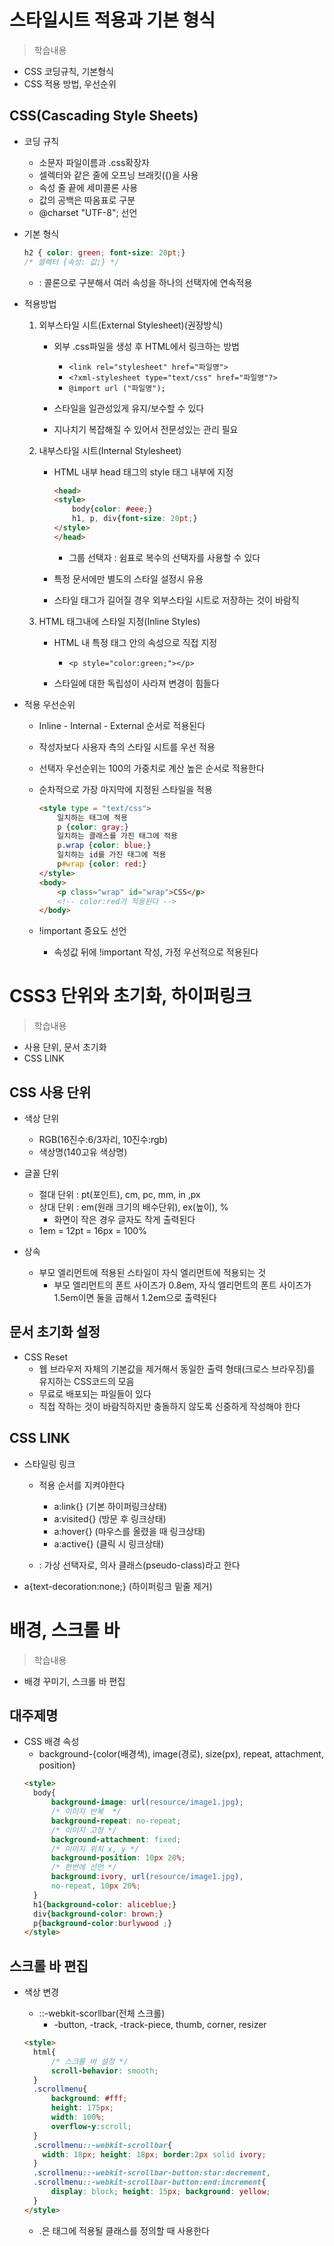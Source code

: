 # 스타일시트 적용과 기본 형식
> 학습내용
- CSS 코딩규칙, 기본형식
- CSS 적용 방법, 우선순위

## CSS(Cascading Style Sheets) 
- 코딩 규칙
    - 소문자 파일이름과 .css확장자
    - 셀렉터와 같은 줄에 오프닝 브래킷({)을 사용
    - 속성 줄 끝에 세미콜론 사용
    - 값의 공백은 따옴표로 구분
    - @charset "UTF-8"; 선언

- 기본 형식
    ``` css
    h2 { color: green; font-size: 20pt;}
    /* 셀렉터 {속성: 값;} */
    ```
    - : 콜론으로 구분해서 여러 속성을 하나의 선택자에 연속적용

- 적용방법
    1. 외부스타일 시트(External Stylesheet)(권장방식)
        - 외부 .css파일을 생성 후 HTML에서 링크하는 방법
            - ```<link rel="stylesheet" href="파일명"> ```
            - ```<?xml-stylesheet type="text/css" href="파일명"?>```
            - ```@import url ("파일명");```

        - 스타일을 일관성있게 유지/보수할 수 있다
        - 지나치기 복잡해질 수 있어서 전문성있는 관리 필요

    2. 내부스타일 시트(Internal Stylesheet)
        - HTML 내부 head 태그의 style 태그 내부에 지정
            ``` html
            <head>
            <style>
                body{color: #eee;}
                h1, p, div{font-size: 20pt;}
            </style>
            </head>
            ```
            - 그룹 선택자 : 쉼표로 복수의 선택자를 사용할 수 있다
        
        - 특정 문서에만 별도의 스타일 설정시 유용
        - 스타일 태그가 길어질 경우 외부스타일 시트로 저장하는 것이 바람직

    
    3. HTML 태그내에 스타일 지정(Inline Styles)
        - HTML 내 특정 태그 안의 속성으로 직접 지정
            - ```<p style="color:green;"></p>```
        
        - 스타일에 대한 독립성이 사라져 변경이 힘들다

- 적용 우선순위
    - Inline - Internal - External 순서로 적용된다
    - 작성자보다 사용자 측의 스타일 시트를 우선 적용
    - 선택자 우선순위는 100의 가중치로 계산 높은 순서로 적용한다
    - 순차적으로 가장 마지막에 지정된 스타일을 적용
        ```html
        <style type = "text/css">
            일치하는 태그에 적용 
            p {color: gray;}
            일치하는 클래스를 가진 태그에 적용
            p.wrap {color: blue;}
            일치하는 id를 가진 태그에 적용
            p#wrap {color: red:}
        </style>
        <body>
            <p class="wrap" id="wrap">CSS</p>
            <!-- color:red가 적용된다 -->
        </body>
        ```
    
    - !important 중요도 선언
        - 속성값 뒤에 !important 작성, 가정 우선적으로 적용된다

# CSS3 단위와 초기화, 하이퍼링크
> 학습내용
- 사용 단위, 문서 초기화
- CSS LINK
        
## CSS 사용 단위
- 색상 단위
    - RGB(16진수:6/3자리, 10진수:rgb)
    - 색상명(140고유 색상명)

- 글꼴 단위
    - 절대 단위 : pt(포인트), cm, pc, mm, in ,px
    - 상대 단위 : em(원래 크기의 배수단위), ex(높이), %
        - 화면이 작은 경우 글자도 작게 출력된다
    - 1em = 12pt = 16px = 100%

- 상속
    - 부모 엘리먼트에 적용된 스타일이 자식 엘리먼트에 적용되는 것
        - 부모 엘리먼트의 폰트 사이즈가 0.8em, 자식 엘리먼트의 폰트 사이즈가 1.5em이면 둘을 곱해서 1.2em으로 출력된다


## 문서 초기화 설정
- CSS Reset
    - 웹 브라우저 자체의 기본값을 제거해서 동일한 출력 형태(크로스 브라우징)를 유지하는 CSS코드의 모음
    - 무료로 배포되는 파일들이 있다
    - 직접 작하는 것이 바람직하지만 충돌하지 않도록 신중하게 작성해야 한다

## CSS LINK
- 스타일링 링크
    - 적용 순서를 지켜야한다
        - a:link{} (기본 하이퍼링크상태)
        - a:visited{} (방문 후 링크상태)
        - a:hover{} (마우스를 올렸을 때 링크상태)
        - a:active{} (클릭 시 링크상태)
    
    - : 가상 선택자로, 의사 클래스(pseudo-class)라고 한다

- a{text-decoration:none;} (하이퍼링크 밑줄 제거)

# 배경, 스크롤 바
> 학습내용
- 배경 꾸미기, 스크롤 바 편집

## 대주제명
- CSS 배경 속성
    - background-{color(배경색), image(경로), size(px), repeat, attachment, position}
    ```html
    <style>
      body{
          background-image: url(resource/image1.jpg);
          /* 이미지 반복  */
          background-repeat: no-repeat;
          /* 이미지 고정 */
          background-attachment: fixed;
          /* 이미지 위치 x, y */
          background-position: 10px 20%;
          /* 한번에 선언 */
          background:ivory, url(resource/image1.jpg), 
          no-repeat, 10px 20%;
      }
      h1{background-color: aliceblue;}
      div{background-color: brown;}
      p{background-color:burlywood ;}
    </style>
    ```

## 스크롤 바 편집
- 색상 변경
    - ::-webkit-scorllbar(전체 스크롤)
        - -button, -track, -track-piece, thumb, corner, resizer
    
    ```html
    <style>
      html{
          /* 스크롤 바 설정 */
          scroll-behavior: smooth;
      }
      .scrollmenu{
          background: #fff;
          height: 175px;
          width: 100%;
          overflow-y:scroll;
      }
      .scrollmenu::-webkit-scrollbar{
        width: 18px; height: 18px; border:2px solid ivory;
      }
      .scrollmenu::-webkit-scrollbar-button:star:decrement,
      .scrollmenu::-webkit-scrollbar-button:end:increment{
          display: block; height: 15px; background: yellow;
      }
    </style>

    ```
    - .은 태그에 적용될 클래스를 정의할 때 사용한다
